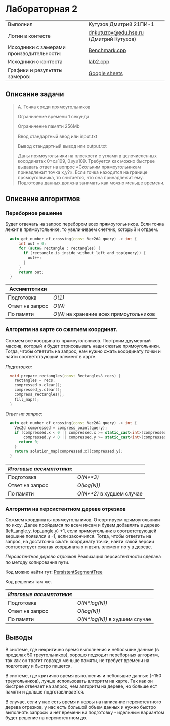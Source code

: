 # Лабораторная 2
| | |
|--------------- | --------------- |
| Выполнил   | Кутузов Дмитрий 21ПИ-1   |
| Логин в контесте   |  dnkutuzov@edu.hse.ru (Дмитрий Кутузов)  |
| Исходники с замерами производительности:  |  [Benchmark.cpp](./src/benchmarks/Benchmark.cpp)  |
| Исходники с контеста | [lab2.cpp](./lab2.cpp) |
| Графики и результаты замеров:   | [Google sheets](https://docs.google.com/spreadsheets/d/1flGAFltMPkYkREZPRvVBtpYqggEHKgOsAulFs_ydhzQ/edit?usp=sharing)   |



## Описание задачи
> A. Точка среди прямоугольников
>
> Ограничение времени 	1 секунда
>
> Ограничение памяти 	256Mb
>
> Ввод 	стандартный ввод или input.txt
>
> Вывод 	стандартный вывод или output.txt
>
> Даны прямоугольники на плоскости с углами в целочисленных координатах 0≤x≤109, 0≤y≤109. Требуется как можно быстрее выдавать ответ на вопрос «Скольким прямоугольникам принадлежит точка x,y?». Если точка находится на границе прямоугольника, то считается, что она принадлежит ему. Подготовка данных должна занимать как можно меньше времени.

## Описание алгоритмов
### Переборное решение
Будет отвечать на запрос перебором всех прямоугольников. Если точка лежит в прямоугольнике, то увеличиваем  счетчик, который и отдаем.
```C++
  auto get_number_of_crossing(const Vec2d& query) -> int {
      int out = 0;
      for (auto& rectangle : rectangles) {
        if (rectangle.is_inside_without_left_and_top(query)) {
          out++;
        }
      }
      return out;
  }
```
|  Ассимптотики  |     |
|--------------- | --------------- |
| Подготовка   | *O(1)*   |
| Ответ на запрос   | *O(N)*   |
| По памяти   | *O(N)* на хранение всех прямоугольников  |


### Алгоритм на карте со сжатием координат.
Сожмем все координаты прямоугольников. Построим двумерный массив, который и будет отрисовывать наши сжатые прямоугольники. Тогда, чтобы ответить на запрос, нам нужно сжать координату точки и найти соответствующий элемент в карте.

*Подготовка:*
```C++
  void prepare_rectangles(const Rectangles& recs) {
    rectangles = recs;
    compressed_x.clear();
    compressed_y.clear();
    compress_rectangles();
    fill_map();
  }
```

*Ответ на запрос:*
```C++
  auto get_number_of_crossing(const Vec2d& query) -> int {
    Vec2d compressed = compress_point(query);
    if (compressed.x < 0 || compressed.x >= static_cast<int>(compressed_x.size()) ||
        compressed.y < 0 || compressed.y >= static_cast<int>(compressed_y.size())) {
      return 0;
    }
    return solution_map[compressed.x][compressed.y];
  }
```
|*Итоговые ассимптотики:*| |
|-------------|----------|
|Подготовка   |*O(N**3)* |
|Ответ на запрос | *O(log(N))*|
|По памяти | *O(N**2)* в худшем случае|

### Алгоритм на персистентном дереве отрезков
Сожмем координаты прямоугольников. Отсортируем прямоугольники по иксу. Далее пройдемся по всем иксам и будем добавлять в дерево [left_angle.y, top_angle.y) +1, если прямоугольник в соответствующей вершине появился и -1, если закончился. Тогда, чтобы ответить на запрос, на достаточно сжать координату точки, найти какой версии соответствует сжатая координата х и взять элемент по у в дереве.

*Персистентное дерево отрезков*
Реализация персистентности сделана по методу копирования пути.

Код можно найти тут: [PersistentSegmentTree](./src/solutions/PersistentSegmentTreeSolution.hpp)

Код решения там же.

|*Итоговые ассимптотики:* |  |
|-------------------------|--|
|Подготовка | *O(N\*log(N))* |
|Ответ на запрос | *O(log(N))* |
|По памяти | *O(N\*log(N))* в худшем случае |

## Выводы
В системе, где некритично время выполнения и небольшие данные (в пределах 50 треугольников), хорошо подходит переборных алгоритм, так как он тратит гораздо меньше памяти, не требует времени на подготовку и быстро пишется.

В системе, где критично время выполнения и небольшие данные (~150 треугольников), лучше использовать алгоритм на карте. Так как он быстрее отвечает на запрос, чем алгоритм на дереве, но больше ест памяти и дольше подготавливается.

В случае, если у нас есть время и нервы на написание персистентного дерева отрезков, у нас есть большой объем данных и нужно быстро выполнять запросы и нет времени на подготовку - идельным вариантом будет решение на персистентном до.
